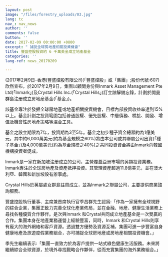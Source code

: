 ```yaml
---
layout: post
image: "/files/forestry_uploads/03.jpg"
lang: tc
nav_: nav_news
author: ''
comments: false
button: ''
date: 2017-02-09 00:00:00 +0800
excerpt: " 捕捉全球房地產相關投資機會"
title: 豐盛控股投資約 6 千萬美金成立地產基金
categories: ''
lang-ref: news_20170209

---
```

(2017年2月9日-香港)豐盛控股有限公司(「豐盛控股」或「集團」;股份代號:607)欣然宣布，於2017年2月9日，集團以顧問身份與Inmark Asset Management Pte Ltd(「Inmark」)及Crystal Hills Inc.(「Crystal Hills」)訂立諒解備忘錄，計劃於開曼群島注册成立房地産基金(「基金」)。

該基金專注於發掘全球房地産或地産相關投資機會，目標內部投資收益率達到15%以上。基金計劃之投資範圍包括普通股權、優先股權、中層債務、橋接、開發、增值及機會性房地產策略等混合工具。

基金之設立期限為7年，投資期為3至5年。基金之初步種子資金總額約為1億美元，其中約6,000萬美元(約為基金規模之60%)將由本公司或其聯屬公司出資(「種子基金」)及4,000萬美元(約為基金規模之40%)之共同投資資金將由Inmark向韓國機構投資者促成。

Inmark是一家在新加坡注册成立的公司，主營覆蓋亞洲市場的另類投資業務。Inmark專注於全球房地產及資產抵押投資。其管理資産超過11.8億美元，並在澳大利亞、韓國和新加坡設有辦事處。

Crystal Hills於英屬處女群島註冊成立，並為Inmark之聯屬公司，主要提供商業諮詢服務。

豐盛控股執行董事、主席兼首席執行官季昌群先生認爲:「作為一家擁有全球視野的綜合企業，集團正致力完善全球化產業佈局，並在金融、地産、健康生活業務上尋找各種優質合作夥伴。是次與Inmark 和Crystal共同成立地產基金是一次雙贏的合作。集團本身在地產業務運營上經驗豐富，同時，Inmark 和Crystal Hills則享有龐大的海外網絡和客戶資源。透過雙方優勢及資源互補，集團可進一步豐富自身健康地產及旅遊度假業務組合，亦可捕捉全球房地産或房地産相關投資機會。」

季先生繼續表示:「集團一直致力於為客戶提供一站式綠色健康生活服務。未來將繼續綜合全球資源，於境外尋找戰略合作夥伴，從而充實集團的海外業務組合。」
